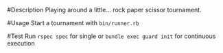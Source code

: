 #Description
Playing around a little... rock paper scissor tournament.

#Usage
Start a tournament with `bin/runner.rb`

#Test
Run `rspec spec` for single or `bundle exec guard init` for continuous execution